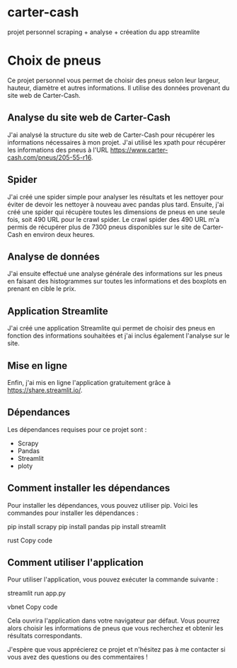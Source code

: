 # carter-cash
projet personnel scraping + analyse + créeation du app streamlite 


# Choix de pneus

Ce projet personnel vous permet de choisir des pneus selon leur largeur, hauteur, diamètre et autres informations. Il utilise des données provenant du site web de Carter-Cash.

## Analyse du site web de Carter-Cash

J'ai analysé la structure du site web de Carter-Cash pour récupérer les informations nécessaires à mon projet. J'ai utilisé les xpath pour récupérer les informations des pneus à l'URL https://www.carter-cash.com/pneus/205-55-r16.

## Spider

J'ai créé une spider simple pour analyser les résultats et les nettoyer pour éviter de devoir les nettoyer à nouveau avec pandas plus tard. Ensuite, j'ai créé une spider qui récupère toutes les dimensions de pneus en une seule fois, soit 490 URL pour le crawl spider. Le crawl spider des 490 URL m'a permis de récupérer plus de 7300 pneus disponibles sur le site de Carter-Cash en environ deux heures.

## Analyse de données

J'ai ensuite effectué une analyse générale des informations sur les pneus en faisant des histogrammes sur toutes les informations et des boxplots en prenant en cible le prix.

## Application Streamlite

J'ai créé une application Streamlite qui permet de choisir des pneus en fonction des informations souhaitées et j'ai inclus également l'analyse sur le site.

## Mise en ligne

Enfin, j'ai mis en ligne l'application gratuitement grâce à https://share.streamlit.io/.

## Dépendances

Les dépendances requises pour ce projet sont :

- Scrapy
- Pandas
- Streamlit
- ploty

## Comment installer les dépendances

Pour installer les dépendances, vous pouvez utiliser pip. Voici les commandes pour installer les dépendances :

pip install scrapy
pip install pandas
pip install streamlit

rust
Copy code

## Comment utiliser l'application

Pour utiliser l'application, vous pouvez exécuter la commande suivante :

streamlit run app.py

vbnet
Copy code

Cela ouvrira l'application dans votre navigateur par défaut. Vous pourrez alors choisir les informations de pneus que vous recherchez et obtenir les résultats correspondants.

J'espère que vous apprécierez ce projet et n'hésitez pas à me contacter si vous avez des questions ou des commentaires ! 
